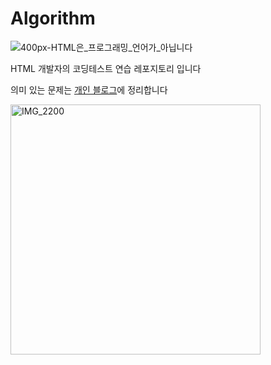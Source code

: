 # Algorithm
![400px-HTML은_프로그래밍_언어가_아닙니다](https://github.com/clicelee/Algorithm/assets/131771046/fc697af9-a3bd-4c50-a773-e40110b362b8)

HTML 개발자의 코딩테스트 연습 레포지토리 입니다

의미 있는 문제는 [개인 블로그](https://clice.tistory.com/category/CS/%EC%BD%94%ED%85%8C%20%EB%AC%B8%EC%A0%9C%ED%92%80%EC%9D%B4)에 정리합니다


<img src="https://github.com/clicelee/Algorithm/assets/131771046/2685d8d7-266f-495a-8bc8-5ee16e3cad1f" alt="IMG_2200" width="400" >
